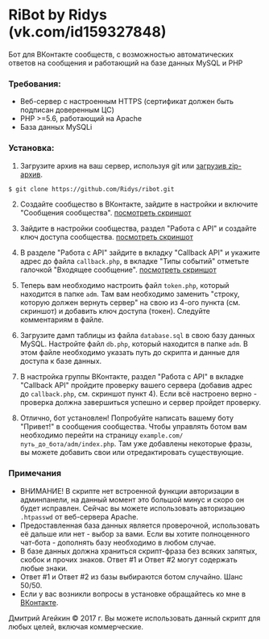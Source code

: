 # RiBot by Ridys (vk.com/id159327848)
Бот для ВКонтакте сообществ, с возможностью автоматических ответов на сообщения и работающий на базе данных MySQL и PHP

### Требования:
  - Веб-сервер с настроенным HTTPS (сертификат должен быть подписан доверенным ЦС)
  - PHP >=5.6, работающий на Apache
  - База данных MySQLi
### Установка:
1. Загрузите архив на ваш сервер, используя git или [загрузив zip-архив](https://github.com/Ridys/ribot/archive/master.zip).
```sh
$ git clone https://github.com/Ridys/ribot.git
```
2. Создайте сообщество в ВКонтакте, зайдите в настройки и включите "Сообщения сообщества". [посмотреть скриншот](https://drive.google.com/open?id=0Bx9B2btd097IczZULWVka0RlUkk)

3. Зайдите в настройки сообщества, раздел "Работа с API" и создайте ключ доступа сообщества. [посмотреть скриншот](https://drive.google.com/open?id=0Bx9B2btd097IdUtDU0ZabjUyOWM)

4. В разделе "Работа с API" зайдите в вкладку "Callback API" и укажите адрес до файла `callback.php`, в вкладке "Типы событий" отметьте галочкой "Входящее сообщение". [посмотреть скриншот](https://drive.google.com/open?id=0Bx9B2btd097IcXgzYi1VY2ZjLVk)

5. Теперь вам необходимо настроить файл `token.php`, который находится в папке  `adm`. Там вам необходимо заменить "строку, которую должен вернуть сервер" на свою из 4-ого пункта (см. скриншот) и добавить ключ доступа (токен). Следуйте комментариям в файле.

6. Загрузите дамп таблицы из файла `database.sql` в свою базу данных MySQL. Настройте файл `db.php`, который находится в папке  `adm`. В этом файле необходимо указать путь до скрипта и данные для доступа к базе данных.

7. В настройка группы ВКонтакте, раздел "Работа с API" в вкладке "Callback API" пройдите проверку вашего сервера (добавив адрес до `callback.php`, см. скриншот пункт 4). Если всё настроено верно - проверка должна завершиться успешно и сервер пройдет проверку.

8. Отлично, бот установлен! Попробуйте написать вашему боту "Привет!" в сообщения сообщества. Чтобы управлять ботом вам необходимо перейти на страницу `example.com/путь_до_бота/adm/index.php`. Там уже добавлены некоторые фразы, вы можете добавить свои или отредактировать существующие.

### Примечания
  - ВНИМАНИЕ! В скрипте нет встроенной функции авторизации в админпанели, на данный момент это большой минус и скоро он будет исправлен. Сейчас вы можете использовать авторизацию `.htpasswd` от веб-сервера Apache. 
  - Предоставленная база данных является проверочной, использовать её дальше или нет - выбор за вами. Если вы хотите полноценного чат-бота - дополнять базу необходимо в любом случае.
  - В базе данных должна храниться скрипт-фраза без всяких запятых, скобок и прочих знаков. Ответ #1 и Ответ #2 могут содержать любые знаки.
  - Ответ #1 и Ответ #2 из базы выбираются ботом случайно. Шанс 50/50.
  - Если у вас возникли вопросы в установке обращайтесь ко мне в [ВКонтакте](https://vk.com/id159327848).

Дмитрий Агейкин © 2017 г.
Вы можете использовать данный скрипт для любых целей, включая коммерческие.
